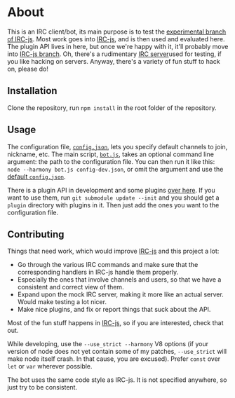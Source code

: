 # About
This is an IRC client/bot, its main purpose is to test the [experimental branch of IRC-js](https://github.com/gf3/IRC-js/tree/nlogax/experimental).
Most work goes into [IRC-js](https://github.com/gf3/IRC-js/tree/nlogax/experimental), and is then used and evaluated here.
The plugin API lives in here, but once we're happy with it, it'll probably move into [IRC-js branch](https://github.com/gf3/IRC-js/tree/nlogax/experimental).
Oh, there's a rudimentary [IRC server](https://github.com/gf3/IRC-js/blob/nlogax/experimental/spec/server.js)used for testing, if you like hacking on servers.
Anyway, there's a variety of fun stuff to hack on, please do!

## Installation
Clone the repository, run `npm install` in the root folder of the repository.

## Usage
The configuration file, [`config.json`](/nlogax/ircjsbot/blob/master/config-example.json), lets you specify default channels to join, nickname, etc.
The main script, [`bot.js`](/nlogax/ircjsbot/blob/master/bot.js), takes an optional command line argument: the path to the configuration file.
You can then run it like this: `node --harmony bot.js config-dev.json`, or omit the argument and use the [default `config.json`](/nlogax/ircjsbot/blob/master/config-example.json).

There is a plugin API in development and some plugins [over here](https://github.com/nlogax/ircjsbot-plugins).
If you want to use them, run `git submodule update --init` and you should get a `plugin` directory with plugins in it.
Then just add the ones you want to the configuration file.

## Contributing
Things that need work, which would improve [IRC-js](https://github.com/gf3/IRC-js/tree/nlogax/experimental) and this project a lot:

* Go through the various IRC commands and make sure that the corresponding handlers in IRC-js handle them properly.
* Especially the ones that involve channels and users, so that we have a consistent and correct view of them. 
* Expand upon the mock IRC server, making it more like an actual server. Would make testing a lot nicer.
* Make nice plugins, and fix or report things that suck about the API.

Most of the fun stuff happens in [IRC-js](https://github.com/gf3/IRC-js/tree/nlogax/experimental), so if you are interested, check that out.

While developing, use the `--use_strict --harmony` V8 options (if your version of node does not yet contain some of my patches, `--use_strict` will make node itself crash. In that cause, you are excused).
Prefer `const` over `let` or `var` wherever possible.

The bot uses the same code style as IRC-js. It is not specified anywhere, so just try to be consistent.
